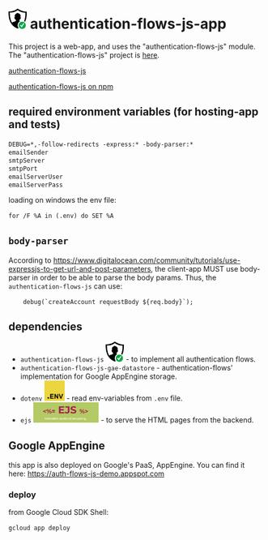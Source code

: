 # <img src="static/images/favicon.ico" alt="logo" height="40"/> authentication-flows-js-app

This project is a web-app, and uses the "authentication-flows-js" module. 
The "authentication-flows-js" project is [here](https://github.com/OhadR/authentication-flows-js).

[authentication-flows-js](https://github.com/OhadR/authentication-flows-js)

[authentication-flows-js on npm](https://www.npmjs.com/package/authentication-flows-js)


## required environment variables (for hosting-app and tests)

    DEBUG=*,-follow-redirects -express:* -body-parser:*
    emailSender
    smtpServer
    smtpPort
    emailServerUser
    emailServerPass

loading on windows the env file:

    for /F %A in (.env) do SET %A

## `body-parser`

According to https://www.digitalocean.com/community/tutorials/use-expressjs-to-get-url-and-post-parameters, the client-app
MUST use body-parser in order to be able to parse the body params.
Thus, the `authentication-flows-js` can use:

        debug(`createAccount requestBody ${req.body}`);

## dependencies

* `authentication-flows-js` <img src="static/images/favicon.ico" alt="EJS" height="40"/> - to implement all authentication flows.
* `authentication-flows-js-gae-datastore` - authentication-flows' implementation for Google AppEngine storage.
* `dotenv` <img src="static/images/dotenv.svg" alt="EJS" height="40"/> - read env-variables from `.env` file.
* `ejs` <img src="static/images/ejs-logo.png" alt="EJS" height="40"/> - to serve the HTML pages from the backend.

## Google AppEngine

this app is also deployed on Google's PaaS, AppEngine. You can find it here: https://auth-flows-js-demo.appspot.com

### deploy

from Google Cloud SDK Shell:

    gcloud app deploy



